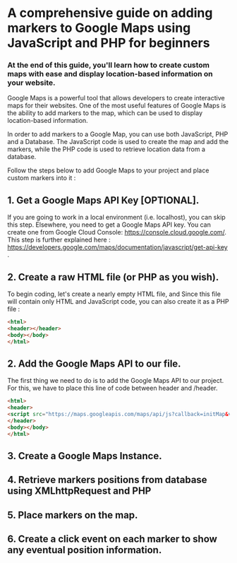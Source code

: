 # A comprehensive guide on adding markers to Google Maps using JavaScript and PHP for beginners

### At the end of this guide, you'll learn how to create custom maps with ease and display location-based information on your website.

Google Maps is a powerful tool that allows developers to create interactive maps for their websites. One of the most useful features of Google Maps is the ability to add markers to the map, which can be used to display location-based information.

In order to add markers to a Google Map, you can use both JavaScript, PHP and a Database. The JavaScript code is used to create the map and add the markers, while the PHP code is used to retrieve location data from a database.

Follow the steps below to add Google Maps to your project and place custom markers into it :

## 1. Get a Google Maps API Key [OPTIONAL].
If you are going to work in a local environment (i.e. localhost), you can skip this step. Elsewhere, you need to get a Google Maps API key. You can create one from Google Cloud Console: https://console.cloud.google.com/. This step is further explained here : https://developers.google.com/maps/documentation/javascript/get-api-key .
## 2. Create a raw HTML file (or PHP as you wish).
To begin coding, let's create a nearly empty HTML file, and Since this file will contain only HTML and JavaScript code, you can also create it as a PHP file :

```html
<html>
<header></header>
<body></body>
</html>
```

## 2. Add the Google Maps API to our file.
The first thing we need to do is to add the Google Maps API to our project. For this, we have to place this line of code between header and /header.
```html
<html>
<header>
<script src="https://maps.googleapis.com/maps/api/js?callback=initMap&v=weekly" defer></script>  
</header>
<body></body>
</html>
```
## 3. Create a Google Maps Instance.
## 4. Retrieve markers positions from database using XMLhttpRequest and PHP
## 5. Place markers on the map.
## 6. Create a click event on each marker to show any eventual position information.
